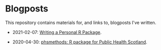# Blogposts

This repository contains materials for, and links to, blogposts I've written.

- 2021-02-07: [Writing a Personal R Package](https://www.jumpingrivers.com/blog/personal-r-package/).

- 2020-04-30: [phsmethods: R package for Public Health Scotland](https://nhsrcommunity.com/phsmethods-an-r-package-for-public-health-scotland/).
